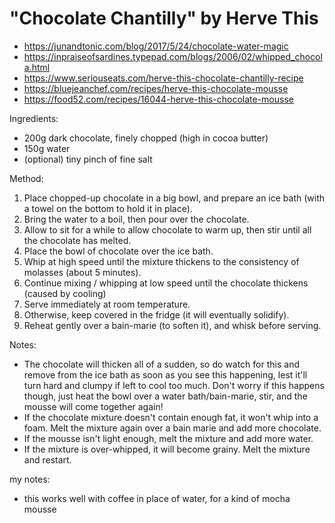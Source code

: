 # "Chocolate Chantilly" by Herve This

* https://junandtonic.com/blog/2017/5/24/chocolate-water-magic
* https://inpraiseofsardines.typepad.com/blogs/2006/02/whipped_chocola.html
* https://www.seriouseats.com/herve-this-chocolate-chantilly-recipe
* https://bluejeanchef.com/recipes/herve-this-chocolate-mousse
* https://food52.com/recipes/16044-herve-this-chocolate-mousse

Ingredients:

* 200g dark chocolate, finely chopped (high in cocoa butter)
* 150g water
* (optional) tiny pinch of fine salt

Method:

1. Place chopped-up chocolate in a big bowl, and prepare an ice bath (with a towel on the bottom to hold it in place).
2. Bring the water to a boil, then pour over the chocolate.
3. Allow to sit for a while to allow chocolate to warm up, then stir until all the chocolate has melted.
4. Place the bowl of chocolate over the ice bath.
5. Whip at high speed until the mixture thickens to the consistency of molasses (about 5 minutes).
6. Continue mixing / whipping at low speed until the chocolate thickens (caused by cooling)
7. Serve immediately at room temperature.
8. Otherwise, keep covered in the fridge (it will eventually solidify).
9. Reheat gently over a bain-marie (to soften it), and whisk before serving.

Notes:

* The chocolate will thicken all of a sudden, so do watch for this and remove from the ice bath as soon as you see this
  happening, lest it'll turn hard and clumpy if left to cool too much. Don't worry if this happens though, just heat the
  bowl over a water bath/bain-marie, stir, and the mousse will come together again!
* If the chocolate mixture doesn't contain enough fat, it won't whip into a foam.
  Melt the mixture again over a bain marie and add more chocolate.
* If the mousse isn't light enough, melt the mixture and add more water.
* If the mixture is over-whipped, it will become grainy. Melt the mixture and restart.

my notes:

* this works well with coffee in place of water, for a kind of mocha mousse

